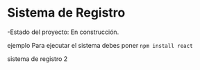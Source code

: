 <h1>Sistema de Registro</h1>


-Estado del proyecto: En construcción.

ejemplo
Para ejecutar el sistema debes poner 
````npm install react````


sistema de registro 2
